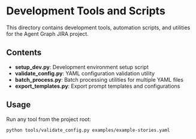 # Development Tools and Scripts

This directory contains development tools, automation scripts, and utilities for the Agent Graph JIRA project.

## Contents

- **setup_dev.py**: Development environment setup script
- **validate_config.py**: YAML configuration validation utility  
- **batch_process.py**: Batch processing utilities for multiple YAML files
- **export_templates.py**: Export prompt templates and configurations

## Usage

Run any tool from the project root:

```bash
python tools/validate_config.py examples/example-stories.yaml
```
